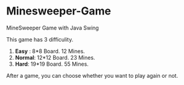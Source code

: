 # Minesweeper-Game
MineSweeper Game with Java Swing

This game has 3 difficulity.
1. **Easy** : 8\*8 Board. 12 Mines.
2. **Normal**: 12\*12 Board. 23 Mines.
3. **Hard**: 19\*19 Board. 55 Mines.

After a game, you can choose whether you want to play again or not.
